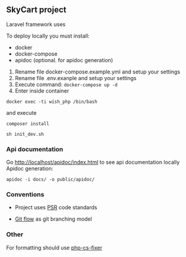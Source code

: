 ## SkyCart project

Laravel framework uses

To deploy locally you must install:
+ docker
+ docker-compose 
+ apidoc (optional. for apidoc generation)

1) Rename file docker-compose.example.yml and setup your settings
2) Rename file .env.exanple and setup your settings
3) Execute command: 
```docker-compose up -d```
4) Enter inside container

```docker exec -ti wish_php /bin/bash```

and execute

```composer install```

```sh init_dev.sh```



### Api documentation 
Go [http://localhost/apidoc/index.html](http://localhost/apidoc/index.html) to see api documentation locally
Apidoc generation:

```apidoc -i docs/ -o public/apidoc/```


### Conventions

+ Project uses [PSR](http://www.php-fig.org/psr/) code standards

+ [Git flow](http://nvie.com/posts/a-successful-git-branching-model/) as git branching model

### Other

For formatting should use [php-cs-fixer](https://github.com/FriendsOfPHP/PHP-CS-Fixer)